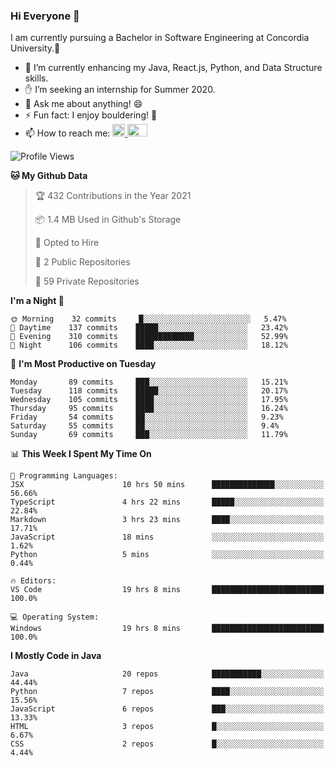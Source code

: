 ### Hi Everyone 👋
I am currently pursuing a Bachelor in Software Engineering at Concordia University.🏫

- 🌱 I’m currently enhancing my Java, React.js, Python, and Data Structure skills.
- ✋ I’m seeking an internship for Summer 2020.
- 💬 Ask me about anything! 😄
- ⚡ Fun fact: I enjoy bouldering! 🧗‍
- 📫 How to reach me: <a href="https://www.linkedin.com/in/siu-tong-ye/" target="_blank"> <img width="20px" width="32" src="https://cdn.jsdelivr.net/npm/simple-icons@v3/icons/linkedin.svg" /> </a> <a href="mailto:SiuTongYe@gmail.com" target="_blank"> <img height="20" width="32" src="https://cdn.jsdelivr.net/npm/simple-icons@v3/icons/gmail.svg" /> </a>

<!--START_SECTION:waka-->
![Profile Views](http://img.shields.io/badge/Profile%20Views-1-blue)

**🐱 My Github Data** 

> 🏆 432 Contributions in the Year 2021
 > 
> 📦 1.4 MB Used in Github's Storage 
 > 
> 💼 Opted to Hire
 > 
> 📜 2 Public Repositories 
 > 
> 🔑 59 Private Repositories  
 > 
**I'm a Night 🦉** 

```text
🌞 Morning    32 commits     █░░░░░░░░░░░░░░░░░░░░░░░░   5.47% 
🌆 Daytime    137 commits    █████░░░░░░░░░░░░░░░░░░░░   23.42% 
🌃 Evening    310 commits    █████████████░░░░░░░░░░░░   52.99% 
🌙 Night      106 commits    ████░░░░░░░░░░░░░░░░░░░░░   18.12%

```
📅 **I'm Most Productive on Tuesday** 

```text
Monday       89 commits     ███░░░░░░░░░░░░░░░░░░░░░░   15.21% 
Tuesday      118 commits    █████░░░░░░░░░░░░░░░░░░░░   20.17% 
Wednesday    105 commits    ████░░░░░░░░░░░░░░░░░░░░░   17.95% 
Thursday     95 commits     ████░░░░░░░░░░░░░░░░░░░░░   16.24% 
Friday       54 commits     ██░░░░░░░░░░░░░░░░░░░░░░░   9.23% 
Saturday     55 commits     ██░░░░░░░░░░░░░░░░░░░░░░░   9.4% 
Sunday       69 commits     ███░░░░░░░░░░░░░░░░░░░░░░   11.79%

```


📊 **This Week I Spent My Time On** 

```text
💬 Programming Languages: 
JSX                      10 hrs 50 mins      ██████████████░░░░░░░░░░░   56.66% 
TypeScript               4 hrs 22 mins       █████░░░░░░░░░░░░░░░░░░░░   22.84% 
Markdown                 3 hrs 23 mins       ████░░░░░░░░░░░░░░░░░░░░░   17.71% 
JavaScript               18 mins             ░░░░░░░░░░░░░░░░░░░░░░░░░   1.62% 
Python                   5 mins              ░░░░░░░░░░░░░░░░░░░░░░░░░   0.44%

🔥 Editors: 
VS Code                  19 hrs 8 mins       █████████████████████████   100.0%

💻 Operating System: 
Windows                  19 hrs 8 mins       █████████████████████████   100.0%

```

**I Mostly Code in Java** 

```text
Java                     20 repos            ███████████░░░░░░░░░░░░░░   44.44% 
Python                   7 repos             ████░░░░░░░░░░░░░░░░░░░░░   15.56% 
JavaScript               6 repos             ███░░░░░░░░░░░░░░░░░░░░░░   13.33% 
HTML                     3 repos             █░░░░░░░░░░░░░░░░░░░░░░░░   6.67% 
CSS                      2 repos             █░░░░░░░░░░░░░░░░░░░░░░░░   4.44%

```



<!--END_SECTION:waka-->
